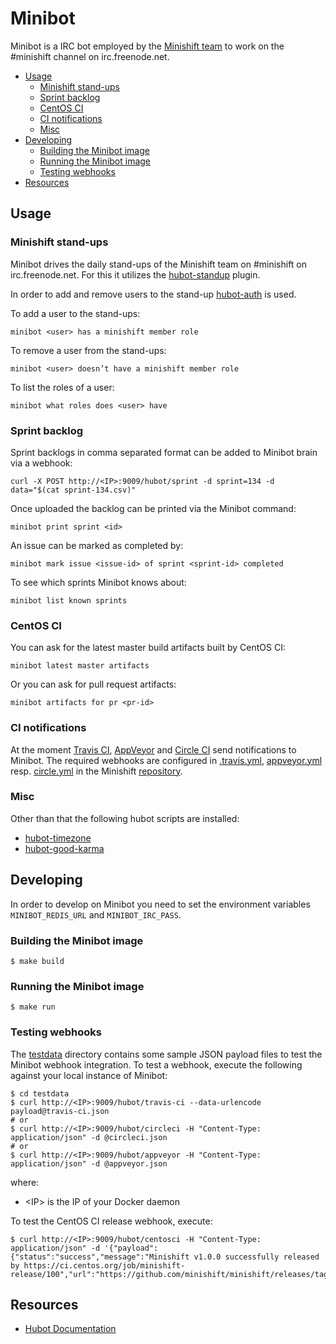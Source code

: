 # Minibot

Minibot is a IRC bot employed by the [Minishift team](https://github.com/orgs/minishift/teams/minishift-dev/members) to work on the #minishift channel on irc.freenode.net.

<!-- MarkdownTOC -->

- [Usage](#usage)
    - [Minishift stand-ups](#minishift-stand-ups)
    - [Sprint backlog](#sprint-backlog)
    - [CentOS CI](#centos-ci)
    - [CI notifications](#ci-notifications)
    - [Misc](#misc)
- [Developing](#developing)
    - [Building the Minibot image](#building-the-minibot-image)
    - [Running the Minibot image](#running-the-minibot-image)
    - [Testing webhooks](#testing-webhooks)
- [Resources](#resources)

<!-- /MarkdownTOC -->

<a name="usage"></a>
## Usage

<a name="minishift-stand-ups"></a>
### Minishift stand-ups

Minibot drives the daily stand-ups of the Minishift team on #minishift on irc.freenode.net.
For this it utilizes the [hubot-standup](https://github.com/miyagawa/hubot-standup) plugin.

In order to add and remove users to the stand-up [hubot-auth](https://github.com/hubot-scripts/hubot-auth) is used.

To add a user to the stand-ups:

    minibot <user> has a minishift member role

To remove a user from the stand-ups:

    minibot <user> doesn’t have a minishift member role

To list the roles of a user:

    minibot what roles does <user> have

<a name="sprint-backlog"></a>
### Sprint backlog

Sprint backlogs in comma separated format can be added to Minibot brain via a webhook:

    curl -X POST http://<IP>:9009/hubot/sprint -d sprint=134 -d data="$(cat sprint-134.csv)"

Once uploaded the backlog can be printed via the Minibot command:

    minibot print sprint <id>

 An issue can be marked as completed by:

    minibot mark issue <issue-id> of sprint <sprint-id> completed

 To see which sprints Minibot knows about:

    minibot list known sprints

<a name="centos-ci"></a>
### CentOS CI

You can ask for the latest master build artifacts built by CentOS CI:

    minibot latest master artifacts

Or you can ask for pull request artifacts:

    minibot artifacts for pr <pr-id>

<a name="ci-notifications"></a>
### CI notifications

At the moment [Travis CI](https://travis-ci.org/minishift/minishift), [AppVeyor](https://www.appveyor.com) and [Circle CI](https://circleci.com) send notifications to Minibot.
The required webhooks are configured in [.travis.yml](https://github.com/minishift/minishift/blob/master/.travis.yml), [appveyor.yml](https://github.com/minishift/minishift/blob/master/appveyor.yml) resp. [circle.yml](https://github.com/minishift/minishift/blob/master/circle.yml) in the Minishift [repository](https://github.com/minishift/minishift).

<a name="misc"></a>
### Misc

Other than that the following hubot scripts are installed:

* [hubot-timezone](https://github.com/ryandao/hubot-timezone)
* [hubot-good-karma](https://www.npmjs.com/package/hubot-good-karma)

<a name="developing"></a>
## Developing

In order to develop on Minibot you need to set the environment variables `MINIBOT_REDIS_URL` and `MINIBOT_IRC_PASS`.

<a name="building-the-minibot-image"></a>
### Building the Minibot image

    $ make build

<a name="running-the-minibot-image"></a>
### Running the Minibot image

    $ make run

<a name="testing-webhooks"></a>
### Testing webhooks

The [testdata](https://github.com/minishift/minibot/tree/master/testdata) directory contains some sample JSON payload files to test the Minibot webhook integration.
To test a webhook, execute the following against your local instance of Minibot:

    $ cd testdata
    $ curl http://<IP>:9009/hubot/travis-ci --data-urlencode payload@travis-ci.json
    # or
    $ curl http://<IP>:9009/hubot/circleci -H "Content-Type: application/json" -d @circleci.json
    # or
    $ curl http://<IP>:9009/hubot/appveyor -H "Content-Type: application/json" -d @appveyor.json

where:

* \<IP\> is the IP of your Docker daemon

To test the CentOS CI release webhook, execute:

    $ curl http://<IP>:9009/hubot/centosci -H "Content-Type: application/json" -d '{"payload":{"status":"success","message":"Minishift v1.0.0 successfully released by https://ci.centos.org/job/minishift-release/100","url":"https://github.com/minishift/minishift/releases/tag/v1.0.0"}}'

<a name="resources"></a>
## Resources

* [Hubot Documentation](https://hubot.github.com/docs/patterns/)
